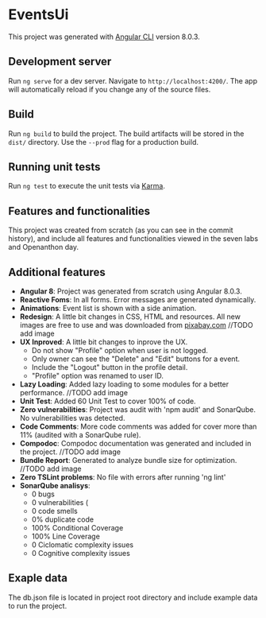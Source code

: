 # EventsUi

This project was generated with [Angular CLI](https://github.com/angular/angular-cli) version 8.0.3.

## Development server

Run `ng serve` for a dev server. Navigate to `http://localhost:4200/`. The app will automatically reload if you change any of the source files.

## Build

Run `ng build` to build the project. The build artifacts will be stored in the `dist/` directory. Use the `--prod` flag for a production build.

## Running unit tests

Run `ng test` to execute the unit tests via [Karma](https://karma-runner.github.io).


## Features and functionalities

This project was created from scratch (as you can see in the commit history), and include all features and functionalities viewed in the seven labs and Openanthon day.

## Additional features

* **Angular 8**: Project was generated from scratch using Angular 8.0.3.
* **Reactive Foms**: In all forms. Error messages are generated dynamically.
* **Animations**: Event list is shown with a side animation.
* **Redesign**: A little bit changes in CSS, HTML and resources. All new images are free to use and was downloaded from [pixabay.com](https://pixabay.com/es/images/search/aurora%20boreal/?colors=green)
//TODO add image
* **UX Inproved**: A little bit changes to inprove the UX.
  - Do not show "Profile" option when user is not logged.
  - Only owner can see the "Delete" and "Edit" buttons for a event.
  - Include the "Logout" button in the profile detail.
  - "Profile" option was renamed to user ID.
* **Lazy Loading**: Added lazy loading to some modules for a better performance.
//TODO add image
* **Unit Test**: Added 60 Unit Test to cover 100% of code.
* **Zero vulnerabilities**: Project was audit with 'npm audit' and SonarQube. No vulnerabilities was detected. 
* **Code Comments**: More code comments was added for cover more than 11% (audited with a SonarQube rule).
* **Compodoc**: Compodoc documentation was generated and included in the project.
//TODO add image
* **Bundle Report**: Generated to analyze bundle size for optimization.
//TODO add image
* **Zero TSLint problems**: No file with errors after running 'ng lint'
* **SonarQube analisys**:
  - 0 bugs
  - 0 vulnerabilities (
  - 0 code smells
  - 0% duplicate code
  - 100% Conditional Coverage
  - 100% Line Coverage
  - 0 Ciclomatic complexity issues
  - 0 Cognitive complexity issues

## Exaple data
The db.json file is located in project root directory and include example data to run the project.

